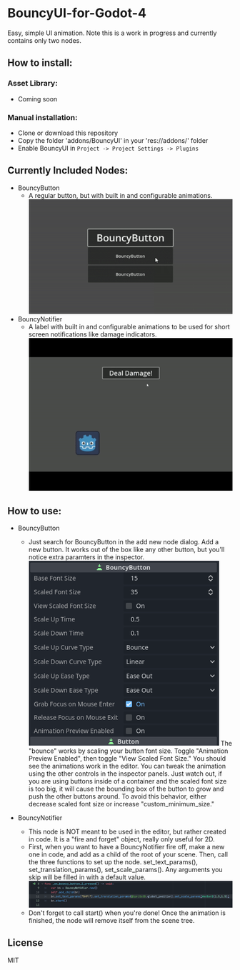 # BouncyUI-for-Godot-4
Easy, simple UI animation. Note this is a work in progress and currently contains only two nodes.

## How to install:

### Asset Library:
* Coming soon

### Manual installation:
* Clone or download this repository
* Copy the folder 'addons/BouncyUI' in your 'res://addons/' folder
* Enable BouncyUI in `Project -> Project Settings -> Plugins`

## Currently Included Nodes:
* BouncyButton
  - A regular button, but with built in and configurable animations.
	![](https://github.com/mikatomik/BouncyUI-for-Godot-4/blob/master/screenshots/bouncybuttonpreview.gif)
* BouncyNotifier
  - A label with built in and configurable animations to be used for short screen notifications
	like damage indicators.
	![](https://github.com/mikatomik/BouncyUI-for-Godot-4/blob/master/screenshots/bouncynotifierpreview.gif)

## How to use:
* BouncyButton
  - Just search for BouncyButton in the add new node dialog. Add a new button. It works out of the box
like any other button, but you'll notice extra paramters in the inspector.
![](https://github.com/mikatomik/BouncyUI-for-Godot-4/blob/master/screenshots/bouncybuttoninspector.png)
The "bounce" works by scaling your button font size. Toggle "Animation Preview Enabled", then toggle
"View Scaled Font Size." You should see the animations work in the editor. You can tweak the animation
using the other controls in the inspector panels. Just watch out, if you are using buttons inside of a container and the
scaled font size is too big, it will cause the bounding box of the button to grow and push the other buttons around. To 
avoid this behavior, either decrease scaled font size or increase "custom_minimum_size."

* BouncyNotifier
  - This node is NOT meant to be used in the editor, but rather created in code. It is a "fire and forget" object, really only
useful for 2D. 
  - First, when you want to have a BouncyNotifier fire off, make a new one in code, and add as a child of the root of your scene.
Then, call the three functions to set up the node. set_text_params(), set_translation_params(), set_scale_params(). Any arguments you skip
will be filled in with a default value.
	![](https://github.com/mikatomik/BouncyUI-for-Godot-4/blob/master/screenshots/bouncynotifiercode.png)
  - Don't forget to call start() when you're done! Once the animation is finished, the node will remove itself from the scene tree.


## License
MIT
